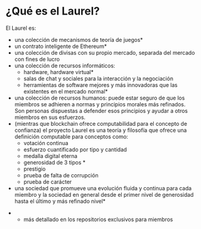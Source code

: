 # ¿Qué es el Laurel?

El Laurel es:
- una colección de mecanismos de teoría de juegos*
- un contrato inteligente de Ethereum*
- una colección de divisas con su propio mercado, separada del mercado con fines de lucro
- una colección de recursos informáticos:
    - hardware, hardware virtual*
    - salas de chat y sociales para la interacción y la negociación
    - herramientas de software mejores y más innovadoras que las existentes en el mercado normal*
- una colección de recursos humanos: puede estar seguro de que los miembros se adhieren a normas y principios morales más refinados. Son personas dispuestas a defender esos principios y ayudar a otros miembros en sus esfuerzos.
- (mientras que blockchain ofrece computabilidad para el concepto de confianza) el proyecto Laurel es una teoría y filosofía que ofrece una definición computable para conceptos como:
    - votación continua
    - esfuerzo cuantificado por tipo y cantidad
    - medalla digital eterna
    - generosidad de 3 tipos *
    - prestigio
    - prueba de falta de corrupción
    - prueba de carácter
- una sociedad que promueve una evolución fluida y continua para cada miembro y la sociedad en general desde el primer nivel de generosidad hasta el último y más refinado nivel*

 * - más detallado en los repositorios exclusivos para miembros
